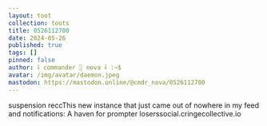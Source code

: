 ```yaml
---
layout: toot
collection: toots
title: 0526112700
date: 2024-05-26
published: true
tags: []
pinned: false
author: ⸸ commander ░ nova ⸸ :~$
avatar: /img/avatar/daemon.jpeg
mastodon: https://mastodon.online/@cmdr_nova/0526112700
---
```


suspension reccThis new instance that just came out of nowhere in my feed and notifications: A haven for prompter loserssocial.cringecollective.io
